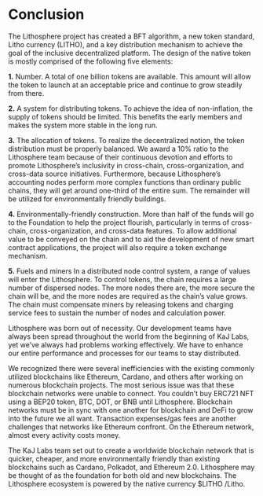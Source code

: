 # Conclusion

The Lithosphere project has created a BFT algorithm, a new token standard, Litho currency (LITHO), and a key distribution mechanism to achieve the goal of the inclusive decentralized platform. The design of the native token is mostly comprised of the following five elements:

**1.** Number. A total of one billion tokens are available. This amount will allow the token to launch at an acceptable price and continue to grow steadily from there.

**2.** A system for distributing tokens. To achieve the idea of non-inflation, the supply of tokens should be limited. This benefits the early members and makes the system more stable in the long run.

**3.** The allocation of tokens. To realize the decentralized notion, the token distribution must be properly balanced. We award a 10% ratio to the Lithosphere team because of their continuous devotion and efforts to promote Lithosphere’s inclusivity in cross-chain, cross-organization, and cross-data source initiatives. Furthermore, because Lithosphere’s accounting nodes perform more complex functions than ordinary public chains, they will get around one-third of the entire sum. The remainder will be utilized for environmentally friendly buildings.

**4.** Environmentally-friendly construction. More than half of the funds will go to the Foundation to help the project flourish, particularly in terms of cross-chain, cross-organization, and cross-data features. To allow additional value to be conveyed on the chain and to aid the development of new smart contract applications, the project will also require a token exchange mechanism.

**5.** Fuels and miners In a distributed node control system, a range of values will enter the Lithosphere. To control tokens, the chain requires a large number of dispersed nodes. The more nodes there are, the more secure the chain will be, and the more nodes are required as the chain’s value grows. The chain must compensate miners by releasing tokens and charging service fees to sustain the number of nodes and calculation power.

Lithosphere was born out of necessity. Our development teams have always been spread throughout the world from the beginning of KaJ Labs, yet we’ve always had problems working effectively. We have to enhance our entire performance and processes for our teams to stay distributed.

We recognized there were several inefficiencies with the existing commonly utilized blockchains like Ethereum, Cardano, and others after working on numerous blockchain projects. The most serious issue was that these blockchain networks were unable to connect. You couldn’t buy ERC721 NFT using a BEP20 token, BTC, DOT, or BNB until Lithosphere. Blockchain networks must be in sync with one another for blockchain and DeFi to grow into the future we all want. Transaction expenses/gas fees are another challenges that networks like Ethereum confront. On the Ethereum network, almost every activity costs money.&#x20;

The KaJ Labs team set out to create a worldwide blockchain network that is quicker, cheaper, and more environmentally friendly than existing blockchains such as Cardano, Polkadot, and Ethereum 2.0. Lithosphere may be thought of as the foundation for both old and new blockchains. The Lithosphere ecosystem is powered by the native currency $LITHO /Litho.

####
